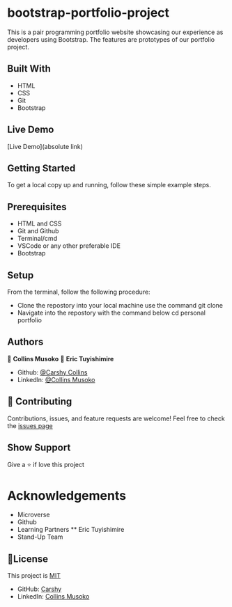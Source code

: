 # bootstrap-portfolio-project
This is a pair programming portfolio website showcasing our experience as developers using Bootstrap. The features are prototypes of our portfolio project. 
## Built With
* HTML
* CSS
* Git
* Bootstrap

## Live Demo 

[Live Demo](absolute link)

## Getting Started

To get a local copy up and running, follow these simple example steps.

## Prerequisites
* HTML and CSS
* Git and Github
* Terminal/cmd
* VSCode or any other preferable IDE
* Bootstrap

## Setup
From the terminal, follow the following procedure:
* Clone the repostory into your local machine
use the command git clone
* Navigate into the repostory with the command below
cd personal portfolio

## Authors

👤 **Collins Musoko**
👤 **Eric Tuyishimire**
* Github: [@Carshy Collins](https://github.com/)
* Linkedln: [@Collins Musoko](https://www.linkedin.com/feed/)
## 🤝 Contributing
Contributions, issues, and feature requests are welcome!
Feel free to check the [issues page](https://github.com/Carshy/Hello-microverse/issues)
## Show Support
Give a ⭐️ if love this project 
# Acknowledgements
* Microverse
* Github
* Learning Partners
** Eric Tuyishimire
* Stand-Up Team
## 📝License
This project is [MIT](https://github.com/Carshy/readme-template/blob/master/MIT.md)
* GitHub: [Carshy](https://github.com/carshy)
* LinkedIn: [Collins Musoko](https://linkedin.com/in/collins-musoko)
